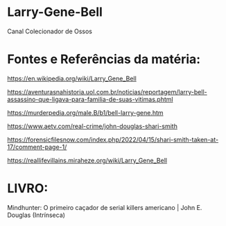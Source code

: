 # Larry-Gene-Bell
Canal Colecionador de Ossos

# Fontes e Referências da matéria:

https://en.wikipedia.org/wiki/Larry_Gene_Bell

https://aventurasnahistoria.uol.com.br/noticias/reportagem/larry-bell-assassino-que-ligava-para-familia-de-suas-vitimas.phtml

https://murderpedia.org/male.B/b1/bell-larry-gene.htm

https://www.aetv.com/real-crime/john-douglas-shari-smith

https://forensicfilesnow.com/index.php/2022/04/15/shari-smith-taken-at-17/comment-page-1/

https://reallifevillains.miraheze.org/wiki/Larry_Gene_Bell

# LIVRO:

Mindhunter: O primeiro caçador de serial killers americano | John E. Douglas (Intrínseca)
